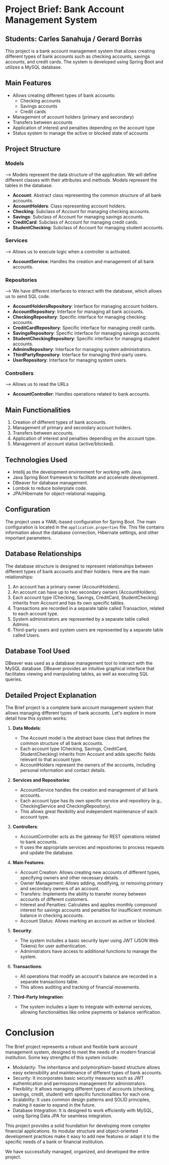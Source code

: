# Project Brief: Bank Account Management System

## Students: Carles Sanahuja / Gerard Borràs

This project is a bank account management system that allows creating different types of bank accounts such as checking accounts, savings accounts, and credit cards. The system is developed using Spring Boot and utilizes a MySQL database.

## Main Features

- Allows creating different types of bank accounts:
    - Checking accounts
    - Savings accounts
    - Credit cards
- Management of account holders (primary and secondary)
- Transfers between accounts
- Application of interest and penalties depending on the account type
- Status system to manage the active or blocked state of accounts

## Project Structure

### Models

--> Models represent the data structure of the application. We will define different classes with their attributes and methods. Models represent the tables in the database.
- **Account**: Abstract class representing the common structure of all bank accounts.
- **AccountHolders**: Class representing account holders.
- **Checking**: Subclass of Account for managing checking accounts.
- **Savings**: Subclass of Account for managing savings accounts.
- **CreditCard**: Subclass of Account for managing credit cards.
- **StudentChecking**: Subclass of Account for managing student accounts.

### Services

--> Allows us to execute logic when a controller is activated.

- **AccountService**: Handles the creation and management of all bank accounts.

### Repositories

--> We have different interfaces to interact with the database, which allows us to send SQL code.

- **AccountHoldersRepository**: Interface for managing account holders.
- **AccountRepository**: Interface for managing all bank accounts.
- **CheckingRepository**: Specific interface for managing checking accounts.
- **CreditCardRepository**: Specific interface for managing credit cards.
- **SavingsRepository**: Specific interface for managing savings accounts.
- **StudentCheckingRepository**: Specific interface for managing student accounts.
- **AdminsRepository**: Interface for managing system administrators.
- **ThirdPartyRepository**: Interface for managing third-party users.
- **UserRepository**: Interface for managing system users.

### Controllers

--> Allows us to read the URLs

- **AccountController**: Handles operations related to bank accounts.

## Main Functionalities

1. Creation of different types of bank accounts.
2. Management of primary and secondary account holders.
3. Transfers between accounts.
4. Application of interest and penalties depending on the account type.
5. Management of account status (active/blocked).

## Technologies Used

- Intellij as the development environment for working with Java.
- Java Spring Boot framework to facilitate and accelerate development.
- DBeaver for database management.
- Lombok to reduce boilerplate code.
- JPA/Hibernate for object-relational mapping.

## Configuration

The project uses a YAML-based configuration for Spring Boot. The main configuration is located in the `application.properties` file. This file contains information about the database connection, Hibernate settings, and other important parameters.

## Database Relationships

The database structure is designed to represent relationships between different types of bank accounts and their holders. Here are the main relationships:

1. An account has a primary owner (AccountHolders).
2. An account can have up to two secondary owners (AccountHolders).
3. Each account type (Checking, Savings, CreditCard, StudentChecking) inherits from Account and has its own specific tables.
4. Transactions are recorded in a separate table called Transaction, related to each account type.
5. System administrators are represented by a separate table called Admins.
6. Third-party users and system users are represented by a separate table called Users.

## Database Tool Used

DBeaver was used as a database management tool to interact with the MySQL database. DBeaver provides an intuitive graphical interface that facilitates viewing and manipulating tables, as well as executing SQL queries.

## Detailed Project Explanation

The Brief project is a complete bank account management system that allows managing different types of bank accounts. Let's explore in more detail how this system works:

1. **Data Models**:
    - The Account model is the abstract base class that defines the common structure of all bank accounts.
    - Each account type (Checking, Savings, CreditCard, StudentChecking) inherits from Account and adds specific fields relevant to that account type.
    - AccountHolders represent the owners of the accounts, including personal information and contact details.

2. **Services and Repositories**:
    - AccountService handles the creation and management of all bank accounts.
    - Each account type has its own specific service and repository (e.g., CheckingService and CheckingRepository).
    - This allows great flexibility and independent maintenance of each account type.

3. **Controllers**:
    - AccountController acts as the gateway for REST operations related to bank accounts.
    - It uses the appropriate services and repositories to process requests and update the database.

4. **Main Features**:
    - Account Creation: Allows creating new accounts of different types, specifying owners and other necessary details.
    - Owner Management: Allows adding, modifying, or removing primary and secondary owners of an account.
    - Transfers: Implements the ability to transfer money between accounts of different customers.
    - Interest and Penalties: Calculates and applies monthly compound interest for savings accounts and penalties for insufficient minimum balance in checking accounts.
    - Account Status: Allows marking an account as active or blocked.

5. **Security**:
    - The system includes a basic security layer using JWT (JSON Web Tokens) for user authentication.
    - Administrators have access to additional functions to manage the system.

6. **Transactions**:
    - All operations that modify an account's balance are recorded in a separate transactions table.
    - This allows auditing and tracking of financial movements.

7. **Third-Party Integration**:
    - The system includes a layer to integrate with external services, allowing functionalities like online payments or balance verification.

# Conclusion

The Brief project represents a robust and flexible bank account management system, designed to meet the needs of a modern financial institution. Some key strengths of this system include:

- Modularity: The inheritance and polymorphism-based structure allows easy extensibility and maintenance of different types of bank accounts.
- Security: It incorporates basic security measures such as JWT authentication and permissions management for administrators.
- Flexibility: It allows managing different types of accounts (checking, savings, credit, student) with specific functionalities for each one.
- Scalability: It uses common design patterns and SOLID principles, making it easier to expand in the future.
- Database Integration: It is designed to work efficiently with MySQL, using Spring Data JPA for seamless integration.

This project provides a solid foundation for developing more complex financial applications. Its modular structure and object-oriented development practices make it easy to add new features or adapt it to the specific needs of a bank or financial institution.

We have successfully managed, organized, and developed the entire project.
